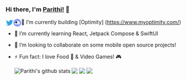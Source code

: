 ### Hi there, I'm [Parithi!](https://parithi.github.io) 👋

<a href="https://twitter.com/parithi">
  <img align="left" alt="ElamParithi Arul | Twitter" width="21px" src="https://raw.githubusercontent.com/parithi/parithi/master/assets/twitter.svg" />
</a>
<a href="https://discord.gg/NpjSP8re">
  <img align="left" alt="Parithi's Discord" width="21px" src="https://raw.githubusercontent.com/parithi/parithi/master/assets/discord-round.svg" />
</a>


- 🔭 I’m currently building [Optimity] (https://www.myoptimity.com/)
- 🌱 I’m currently learning React, Jetpack Compose & SwiftUI
- 👯 I’m looking to collaborate on some mobile open source projects!
- ⚡ Fun fact: I love Food 🍝 & Video Games! 🎮

  <img align="center" src="https://stat-parithi.vercel.app/api?username=parithi&show_icons=true&include_all_commits=true&theme=material-palenight" alt="Parithi's github stats" />
  <img align="center" src="https://stat-parithi.vercel.app/api/top-langs/?username=parithi&layout=compact&theme=material-palenight" />
  <img align="center" src="https://stat-parithi.vercel.app/api/pin/?username=parithi&repo=github-readme-stats&theme=material-palenight" />
  <img align="center" src="https://stat-parithi.vercel.app/api/pin/?username=parithi&repo=parithi.github.io&theme=material-palenight" />
